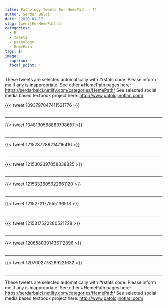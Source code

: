 ```yaml
---
title: Pathology Tweets For HemePath - 44
author: Serdar Balci
date: '2020-01-17'
slug: tweetsForHemePath44
categories:
  - R
  - tweets
  - pathology
  - HemePath
tags: []
image:
  caption: ''
  focal_point: ''
---
```



These tweets are selected automatically with #rstats code. Please inform me if any is inappropriate.
See other #HemePath pages here: https://serdarbalci.netlify.com/categories/HemePath/ 
See selected social media based textbook project here: http://www.patolojinotlari.com/

{{< tweet 1093797047411531776 >}}
<br>
<br>
<hr>
{{< tweet 1048190568889798657 >}}
<br>
<br>
<hr>
{{< tweet 1215287288214716416 >}}
<br>
<br>
<hr>
{{< tweet 1215302397058338825 >}}
<br>
<br>
<hr>
{{< tweet 1215332605622661120 >}}
<br>
<br>
<hr>
{{< tweet 1215272177555136513 >}}
<br>
<br>
<hr>
{{< tweet 1215317522280521728 >}}
<br>
<br>
<hr>
{{< tweet 1206580301436112896 >}}
<br>
<br>
<hr>
{{< tweet 1207002778289221632 >}}
<br>
<br>
<hr>


These tweets are selected automatically with #rstats code. Please inform me if any is inappropriate.
See other #HemePath pages here: https://serdarbalci.netlify.com/categories/HemePath/ 
See selected social media based textbook project here: http://www.patolojinotlari.com/
